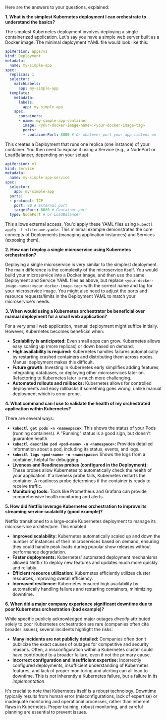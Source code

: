 Here are the answers to your questions, explained:

**1. What is the simplest Kubernetes deployment I can orchestrate to understand the basics?**

The simplest Kubernetes deployment involves deploying a single containerized application.  Let's say you have a simple web server built as a Docker image.  The minimal deployment YAML file would look like this:

```yaml
apiVersion: apps/v1
kind: Deployment
metadata:
  name: my-simple-app
spec:
  replicas: 1
  selector:
    matchLabels:
      app: my-simple-app
  template:
    metadata:
      labels:
        app: my-simple-app
    spec:
      containers:
      - name: my-simple-app-container
        image: <your-docker-image-name>:<your-docker-image-tag>
        ports:
        - containerPort: 8080 # Or whatever port your app listens on
```

This creates a Deployment that runs one replica (one instance) of your container.  You then need to expose it using a Service (e.g., a NodePort or LoadBalancer, depending on your setup):

```yaml
apiVersion: v1
kind: Service
metadata:
  name: my-simple-app-service
spec:
  selector:
    app: my-simple-app
  ports:
  - protocol: TCP
    port: 80 # External port
    targetPort: 8080 # Container port
  type: NodePort # or LoadBalancer
```

This allows external access. You'd apply these YAML files using `kubectl apply -f <filename.yaml>`. This minimal example demonstrates the core concepts of Deployments (managing application instances) and Services (exposing them).


**2. How can I deploy a single microservice using Kubernetes orchestration?**

Deploying a single microservice is very similar to the simplest deployment. The main difference is the complexity of the microservice itself.  You would build your microservice into a Docker image, and then use the same Deployment and Service YAML files as above, but replace `<your-docker-image-name>:<your-docker-image-tag>` with the correct name and tag for your microservice image.  You might also need to adjust the ports and resource requests/limits in the Deployment YAML to match your microservice's needs.


**3. When would using a Kubernetes orchestrator be beneficial over manual deployment for a small web application?**

For a very small web application, manual deployment might suffice initially. However, Kubernetes becomes beneficial when:

* **Scalability is anticipated:**  Even small apps can grow. Kubernetes allows easy scaling up (more replicas) or down based on demand.
* **High availability is required:**  Kubernetes handles failures automatically by restarting crashed containers and distributing them across nodes.  Manual deployment makes this difficult.
* **Future growth:**  Investing in Kubernetes early simplifies adding features, integrating databases, or deploying other microservices later on.  Refactoring to Kubernetes later is much more challenging.
* **Automated rollouts and rollbacks:** Kubernetes allows for controlled deployments and easy rollbacks if something goes wrong, unlike manual deployment which is error-prone.


**4. What command can I use to validate the health of my orchestrated application within Kubernetes?**

There are several ways:

* **`kubectl get pods -n <namespace>`:** This shows the status of your Pods (running containers).  A "Running" status is a good sign, but doesn't guarantee health.
* **`kubectl describe pod <pod-name> -n <namespace>`:** Provides detailed information about a pod, including its status, events, and logs.
* **`kubectl logs <pod-name> -n <namespace>`:** Shows the logs from a container, helpful for debugging.
* **Liveness and Readiness probes (configured in the Deployment):**  These probes allow Kubernetes to automatically check the health of your application.  If a liveness probe fails, Kubernetes restarts the container.  A readiness probe determines if the container is ready to receive traffic.
* **Monitoring tools:**  Tools like Prometheus and Grafana can provide comprehensive health monitoring and alerts.


**5. How did Netflix leverage Kubernetes orchestration to improve its streaming service scalability (good example)?**

Netflix transitioned to a large-scale Kubernetes deployment to manage its microservice architecture.  This enabled:

* **Improved scalability:**  Kubernetes automatically scaled up and down the number of instances of their microservices based on demand, ensuring they could handle peak loads during popular show releases without performance degradation.
* **Faster deployments:**  Kubernetes' automated deployment mechanisms allowed Netflix to deploy new features and updates much more quickly and reliably.
* **Efficient resource utilization:** Kubernetes efficiently utilizes cluster resources, improving overall efficiency.
* **Increased resilience:** Kubernetes ensured high availability by automatically handling failures and restarting containers, minimizing downtime.


**6. When did a major company experience significant downtime due to poor Kubernetes orchestration (bad example)?**

While specific publicly acknowledged major outages *directly* attributed solely to poor Kubernetes orchestration are rare (companies often cite broader issues),  several incidents highlight the risks:

* **Many incidents are not publicly detailed:**  Companies often don't publicize the exact causes of outages for competitive and security reasons.  Often, a misconfiguration within a Kubernetes cluster could have contributed to a broader failure, even if not the primary cause.
* **Incorrect configuration and insufficient expertise:** Incorrectly configured deployments, insufficient understanding of Kubernetes features, and lack of proper monitoring and alerting can all lead to downtime.  This is not inherently a Kubernetes failure, but a failure in its *implementation*.

It's crucial to note that Kubernetes itself is a robust technology.  Downtime typically results from human error (misconfigurations, lack of expertise) or inadequate monitoring and operational processes, rather than inherent flaws in Kubernetes.  Proper training, robust monitoring, and careful planning are essential to prevent issues.
